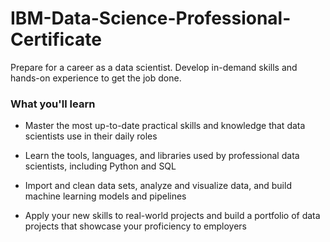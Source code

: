 # IBM-Data-Science-Professional-Certificate
Prepare for a career as a data scientist. Develop in-demand skills and hands-on experience to get the job done.


###  What you'll learn
- Master the most up-to-date practical skills and knowledge that data scientists use in their daily roles

- Learn the tools, languages, and libraries used by professional data scientists, including Python and SQL

- Import and clean data sets, analyze and visualize data, and build machine learning models and pipelines

- Apply your new skills to real-world projects and build a portfolio of data projects that showcase your proficiency to employers

